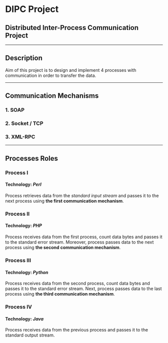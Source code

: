 # DIPC Project

## Distributed Inter-Process Communication Project

---

## Description

Aim of this project is to design and implement 4 processes with communication in order to transfer the data.

---

## Communication Mechanisms

### 1. SOAP

### 2. Socket / TCP

### 3. XML-RPC

---

## Processes Roles

### Process I

#### **Technology:** *Perl*

Process retrieves data from the *standard input stream* and passes it to the next process using **the first communication mechanism**.

### Process II

#### **Technology:** *PHP*

Process receives data from the first process, count data bytes and passes it to the standard error stream. Moreover, process passes data to the next process using **the second communication mechanism**.

### Process III

#### **Technology:** *Python*

Process receives data from the second process, count data bytes and passes it to the standard error stream. Next, process passes data to the last process using **the third communication mechanism**.

### Process IV

#### **Technology:** *Java*

Process receives data from the previous process and passes it to the standard output stream.
